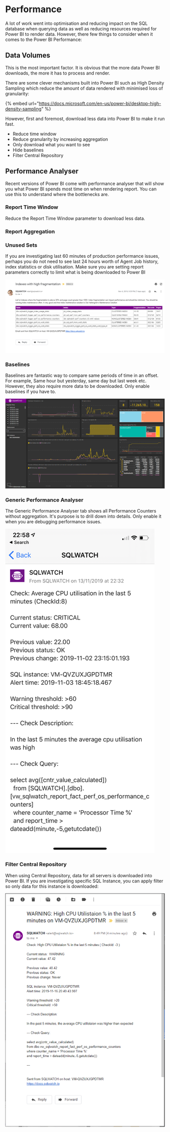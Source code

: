 # Performance

A lot of work went into optimisation and reducing impact on the SQL database when querying data as well as reducing resources required for Power BI to render data. However, there few things to consider when it comes to the Power BI Performance:

## Data Volumes

This is the most important factor. It is obvious that the more data Power BI downloads, the more it has to process and render. 

There are some clever mechanisms built into Power BI such as High Density Sampling which reduce the amount of data rendered with minimised loss of granularity:

{% embed url="https://docs.microsoft.com/en-us/power-bi/desktop-high-density-sampling" %}

However, first and foremost, download less data into Power BI to make it run fast.

* Reduce time window
* Reduce granularity by increasing aggregation
* Only download what you want to see
* Hide baselines
* Filter Central Repository

## Performance Analyser

Recent versions of Power BI come with performance analyser that will show you what Power BI spends most time on when rendering report. You can use this to understand where the bottlenecks are. 









### Report Time Window

Reduce the Report Time Window parameter to download less data.

### Report Aggregation



### Unused Sets

If you are investigating last 60 minutes of production performance issues, perhaps you do not need to see last 24 hours worth of Agent Job history, index statistics or disk utilisation. Make sure you are setting report parameters correctly to limit what is being downloaded to Power BI

![](../.gitbook/assets/image%20%2829%29.png)

### Baselines

Baselines are fantastic way to compare same periods of time in an offset. For example, Same hour but yesterday, same day but last week etc. However, they also require more data to be downloaded. Only enable baselines if you have to.

![](../.gitbook/assets/image%20%2833%29.png)

### Generic Performance Analyser

The Generic Performance Analyser tab shows all Performance Counters without aggregation. It's purpose is to drill down into details. Only enable it when you are debugging performance issues. 

![](../.gitbook/assets/image%20%2865%29.png)

### Filter Central Repository

When using Central Repository, data for all servers is downloaded into Power BI. If you are investigating specific SQL Instance, you can apply filter so only data for this instance is downloaded:

![](../.gitbook/assets/image%20%2848%29.png)

## 

